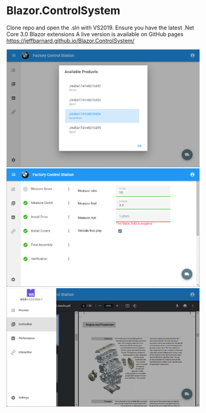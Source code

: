# Blazor.ControlSystem

Clone repo and open the .sln with VS2019. Ensure you have the latest .Net Core 3.0 Blazor extensions
A live version is available on GitHub pages https://jeffbarnard.github.io/Blazor.ControlSystem/

![plot](./docs/Factory1.png)
![plot](./docs/Factory2.png)
![plot](./docs/Factory3.png)

